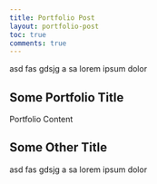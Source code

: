 ```yaml
---
title: Portfolio Post
layout: portfolio-post
toc: true
comments: true
---
```


asd fas gdsjg a sa lorem ipsum dolor

## Some Portfolio Title

Portfolio Content

## Some Other Title

asd fas gdsjg a sa lorem ipsum dolor
